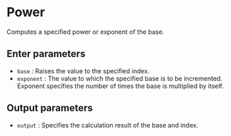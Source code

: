 # Power

Computes a specified power or exponent of the base.

## Enter parameters

- `base` : Raises the value to the specified index.
- `exponent` : The value to which the specified base is to be incremented. Exponent specifies the number of times the base is multiplied by itself.

## Output parameters

- `output` : Specifies the calculation result of the base and index.